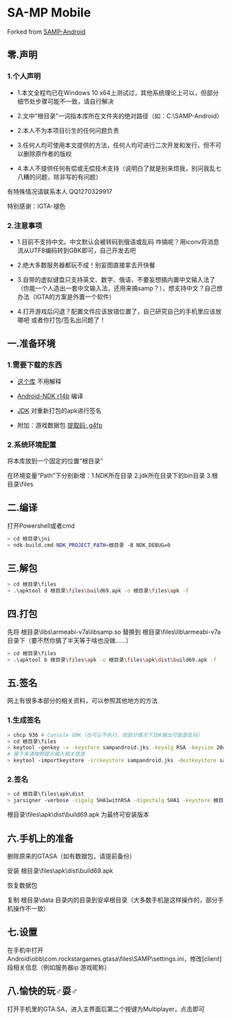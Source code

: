 # SA-MP Mobile

Forked from [SAMP-Android](https://github.com/y-kalcor/SA-MP-Android "SAMP-Android")

## 零.声明

### 1.个人声明

- 1.本文全程均已在Windows 10 x64上测试过，其他系统理论上可以，但部分细节处步骤可能不一致，请自行解决

- 2.文中“根目录”一词指本库所在文件夹的绝对路径（如：C:\SAMP-Android）

- 2.本人不为本项目衍生的任何问题负责

- 3.任何人均可使用本文提供的方法，任何人均可进行二次开发和发行，但不可以删除原作者的版权

- 4.本人不提供任何有偿或无偿技术支持（说明白了就是别来烦我，别问我乱七八糟的问题，除非写的有问题）

有特殊情况请联系本人 QQ1270329917

特别感谢：IGTA-褪色

### 2.注意事项

- 1.目前不支持中文。中文默认会被转码到俄语或乱码 咋搞呢？用iconv将消息流从UTF8编码转到GBK即可，自己开发去吧

- 2.绝大多数服务器都玩不成！别妄图直接拿去开快餐

- 3.自带的虚拟键盘只支持英文、数字、俄语，不要妄想搞内置中文输入法了（你能一个人造出一套中文输入法，还用来搞samp？），想支持中文？自己想办法（IGTA的方案是外置一个软件）

- 4.打开游戏后闪退？配置文件应该放错位置了，自己研究自己的手机里应该放哪吧 或者你打包/签名出问题了！

## 一.准备环境

### 1.需要下载的东西

- [这个库](https://github.com/Hobr/SA-MP-Android/archive/master.zip) 不用解释
- [Android-NDK r14b](https://developer.android.com/ndk/downloads/older_releases.html) 编译
- [JDK](https://www.oracle.com/technetwork/java/javase/downloads/jdk8-downloads-2133151.html) 对重新打包的apk进行签名

- 附加：游戏数据包 [提取码: g4fp](https://pan.baidu.com/s/1hzLMiT-mOsRTtZxjH8eUzQ)

### 2.系统环境配置

将本库放到一个固定的位置“根目录”

在环境变量“Path”下分别新增：1.NDK所在目录 2.jdk所在目录下的bin目录 3.根目录\files

## 二.编译

打开Powershell或者cmd

```bash
> cd 根目录\jni
> ndk-build.cmd NDK_PROJECT_PATH=根目录 -B NDK_DEBUG=0
```

## 三.解包

```bash
> cd 根目录\files
> .\apktool d 根目录\files\build69.apk -o 根目录\files\apk -f
```

## 四.打包

先将 根目录\libs\armeabi-v7a\libsamp.so 替换到 根目录\files\lib\armeabi-v7a 目录下（要不然你搞了半天等于啥也没做......）

```bash
> cd 根目录\files
> .\apktool b 根目录\files\apk -o 根目录\files\apk\dist\build69.apk -f
```

## 五.签名

网上有很多本部分的相关资料，可以参照其他地方的方法

### 1.生成签名

```bash
> chcp 936 # Console GBK（也可以不执行，但部分情况下JDK输出可能是乱码）
> cd 根目录\files
> keytool -genkey -v -keystore sampandroid.jks -keyalg RSA -keysize 2048 -validity 10000 -alias sampandroid
# 接下来请按照提示输入相关信息
> keytool -importkeystore -srckeystore sampandroid.jks -destkeystore sampandroid.jks -deststoretype pkcs12
```

### 2.签名

```bash
> cd 根目录\files\apk\dist
> jarsigner -verbose -sigalg SHA1withRSA -digestalg SHA1 -keystore 根目录\files\sampandroid.jks build69.apk sampandroid
```

根目录\files\apk\dist\build69.apk 为最终可安装版本

## 六.手机上的准备

删除原来的GTASA（如有数据包，请提前备份）

安装 根目录\files\apk\dist\build69.apk

恢复数据包

复制 根目录\data 目录内的目录到安卓根目录（大多数手机是这样操作的，部分手机操作不一致）

## 七.设置

在手机中打开 Android\obb\com.rockstargames.gtasa\files\SAMP\settings.ini，修改[client]段相关信息（例如服务器ip 游戏昵称）

## 八.愉快的玩♂耍♂

打开手机里的GTA:SA，进入主界面后第二个按键为Multiplayer，点击即可

